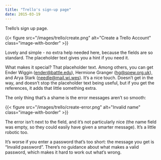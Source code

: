 ```yaml
---
title: "Trello's sign-up page"
date: 2015-03-19
---
```


Trello’s sign up page.

{{< figure src="/images/trello/create.png" alt="Create a Trello Account" class="image-with-border" >}}

Lovely and simple - no extra help needed here, because the fields are so standard. The placeholder text gives you a hint if you need it.

What makes it special? That placeholder text. Among others, you can get Ender Wiggin (ender@battle.edu), Hermione Granger (hg@spew.org.uk), and Arya Stark (needle@mail.wi.wes). It’s a nice touch. Doesn’t get in the way, and doesn’t stop the placeholder text being useful, but if you get the references, it adds that little something extra. 

The only thing that’s a shame is the error messages aren’t so smooth:

{{< figure src="/images/trello/create-error.png" alt="Invalid name" class="image-with-border" >}}

The error isn’t next to the field, and it’s not particularly nice (the name field was empty, so they could easily have given a smarter message). It’s a little robotic too.

It’s worse if you enter a password that’s too short: the message you get is “Invalid password”. There’s no guidance about what makes a valid password, which makes it hard to work out what’s wrong. 

<!-- https://uiwriting.tumblr.com/post/114046058059/trellos-sign-up-page-lovely-and-simple-no -->

